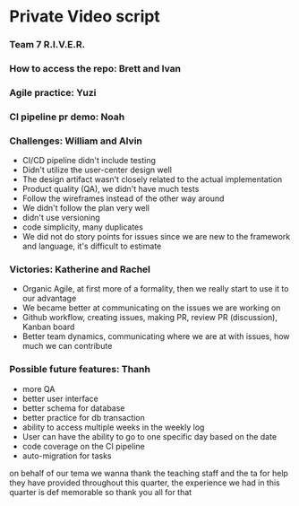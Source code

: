 # Private Video script
### Team 7 R.I.V.E.R.


### How to access the repo: Brett and Ivan


### Agile practice: Yuzi


### CI pipeline pr demo: Noah


### Challenges: William and Alvin
- CI/CD pipeline didn't include testing
- Didn't utilize the user-center design well
- The design artifact wasn't closely related to the actual implementation
- Product quality (QA), we didn't have much tests
- Follow the wireframes instead of the other way around
- We didn't follow the plan very well
- didn't use versioning
- code simplicity, many duplicates
- We did not do story points for issues since we are new to the framework and language, it's difficult to estimate

### Victories: Katherine and Rachel
- Organic Agile, at first more of a formality, then we really start to use it to our advantage
- We became better at communicating on the issues we are working on
- Github workflow, creating issues, making PR, review PR (discussion), Kanban board
- Better team dynamics, communicating where we are at with issues, how much we can contribute

### Possible future features: Thanh
- more QA
- better user interface
- better schema for database
- better practice for db transaction
- ability to access multiple weeks in the weekly log
- User can have the ability to go to one specific day based on the date
- code coverage on the CI pipeline
- auto-migration for tasks

on behalf of our tema we wanna thank the teaching staff and the ta for help they have provided throughout this quarter, the experience we had in this quarter is def memorable so thank you all for that 
